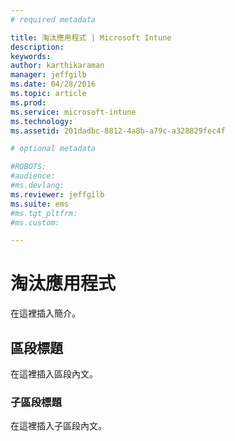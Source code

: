 ```yaml
---
# required metadata

title: 淘汰應用程式 | Microsoft Intune
description:
keywords:
author: karthikaraman
manager: jeffgilb
ms.date: 04/28/2016
ms.topic: article
ms.prod:
ms.service: microsoft-intune
ms.technology:
ms.assetid: 201dadbc-8812-4a8b-a79c-a328829fec4f

# optional metadata

#ROBOTS:
#audience:
#ms.devlang:
ms.reviewer: jeffgilb
ms.suite: ems
#ms.tgt_pltfrm:
#ms.custom:

---
```


# 淘汰應用程式
在這裡插入簡介。

## 區段標題
在這裡插入區段內文。

### 子區段標題
在這裡插入子區段內文。



<!--HONumber=May16_HO2-->


